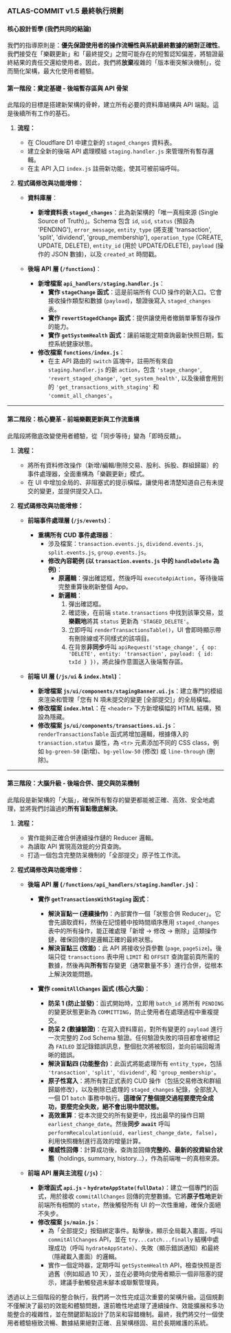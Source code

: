 ### **ATLAS-COMMIT v1.5 最終執行規劃**

#### **核心設計哲學 (我們共同的結論)**

我們的指導原則是：**優先保證使用者的操作流暢性與系統最終數據的絕對正確性**。我們接受在「樂觀更新」和「最終提交」之間可能存在的短暫認知偏差，將驗證最終結果的責任交還給使用者。因此，我們將**放棄**複雜的「版本衝突解決機制」，從而簡化架構，最大化使用者體驗。

#### **第一階段：奠定基礎 - 後端暫存區與 API 骨架**

此階段的目標是搭建新架構的骨幹，建立所有必要的資料庫結構與 API 端點。這是後續所有工作的基石。

1.  **流程：**
    * 在 Cloudflare D1 中建立新的 `staged_changes` 資料表。
    * 建立全新的後端 API 處理模組 `staging.handler.js` 來管理所有暫存邏輯。
    * 在主 API 入口 `index.js` 註冊新功能，使其可被前端呼叫。

2.  **程式碼修改與功能增修：**
    * **資料庫層**：
        * **新增資料表 `staged_changes`**：此為新架構的「唯一真相來源 (Single Source of Truth)」。Schema 包含 `id`, `uid`, `status` (預設為 'PENDING'), `error_message`, `entity_type` (將支援 'transaction', 'split', 'dividend', 'group_membership'), `operation_type` (CREATE, UPDATE, DELETE), `entity_id` (用於 UPDATE/DELETE), `payload` (操作的 JSON 數據)，以及 `created_at` 時間戳。

    * **後端 API 層 (`/functions`)**：
        * **新增檔案 `api_handlers/staging.handler.js`**：
            * **實作 `stageChange` 函式**：這是前端所有 CUD 操作的新入口。它會接收操作類型和數據 (`payload`)，驗證後寫入 `staged_changes` 表。
            * **實作 `revertStagedChange` 函式**：提供讓使用者撤銷單筆暫存操作的能力。
            * **實作 `getSystemHealth` 函式**：讓前端能定期查詢最新快照日期，監控系統健康狀態。
        * **修改檔案 `functions/index.js`**：
            * 在主 API 路由的 `switch` 區塊中，註冊所有來自 `staging.handler.js` 的新 `action`，包含 `'stage_change'`, `'revert_staged_change'`, `'get_system_health'`, 以及後續會用到的 `'get_transactions_with_staging'` 和 `'commit_all_changes'`。

---

#### **第二階段：核心變革 - 前端樂觀更新與工作流重構**

此階段將徹底改變使用者體驗，從「同步等待」變為「即時反饋」。

1.  **流程：**
    * 將所有資料修改操作（新增/編輯/刪除交易、股利、拆股、群組歸屬）的事件處理器，全面重構為「樂觀更新」模式。
    * 在 UI 中增加全局的、非阻塞式的提示橫幅，讓使用者清楚知道自己有未提交的變更，並提供提交入口。

2.  **程式碼修改與功能增修：**
    * **前端事件處理層 (`/js/events`)**：
        * **重構所有 CUD 事件處理器**：
            * 涉及檔案：`transaction.events.js`, `dividend.events.js`, `split.events.js`, `group.events.js`。
            * **修改內容範例 (以 `transaction.events.js` 中的 `handleDelete` 為例)**：
                * **原邏輯**：彈出確認框，然後呼叫 `executeApiAction`，等待後端完整重算後刷新整個 App。
                * **新邏輯**：
                    1.  彈出確認框。
                    2.  確認後，在前端 `state.transactions` 中找到該筆交易，並**樂觀地**將其 `status` 更新為 `'STAGED_DELETE'`。
                    3.  立即呼叫 `renderTransactionsTable()`，UI 會即時顯示帶有刪除線或不同樣式的該項目。
                    4.  在背景**非同步**呼叫 `apiRequest('stage_change', { op: 'DELETE', entity: 'transaction', payload: { id: txId } })`，將此操作意圖送入後端暫存區。

    * **前端 UI 層 (`/js/ui` & `index.html`)**：
        * **新增檔案 `js/ui/components/stagingBanner.ui.js`**：建立專門的模組來渲染和管理「您有 N 項未提交的變更 [全部提交]」的全局橫幅。
        * **修改檔案 `index.html`**：在 `<header>` 下方新增橫幅的 HTML 結構，預設為隱藏。
        * **修改檔案 `js/ui/components/transactions.ui.js`**：`renderTransactionsTable` 函式將增加邏輯，根據傳入的 `transaction.status` 屬性，為 `<tr>` 元素添加不同的 CSS class，例如 `bg-green-50` (新增)、`bg-yellow-50` (修改) 或 `line-through` (刪除)。

---

#### **第三階段：大腦升級 - 後端合併、提交與防呆機制**

此階段是新架構的「大腦」，確保所有暫存的變更都能被正確、高效、安全地處理，並將我們討論過的**所有盲點徹底解決**。

1.  **流程：**
    * 實作能夠正確合併連續操作鏈的 Reducer 邏輯。
    * 為讀取 API 實現高效能的分頁查詢。
    * 打造一個包含完整防呆機制的「全部提交」原子性工作流。

2.  **程式碼修改與功能增修：**
    * **後端 API 層 (`/functions/api_handlers/staging.handler.js`)**：
        * **實作 `getTransactionsWithStaging` 函式**：
            * **解決盲點一 (連續操作)**：內部實作一個「狀態合併 Reducer」。它會先讀取資料，然後在記憶體中按時間順序應用 `staged_changes` 表中的所有操作，能正確處理「新增 -> 修改 -> 刪除」這類操作鏈，確保回傳的是邏輯正確的最終狀態。
            * **解決盲點三 (效能)**：此 API 將接收分頁參數 (`page`, `pageSize`)。後端只從 `transactions` 表中用 `LIMIT` 和 `OFFSET` 查詢當前頁所需的數據，然後再與**所有**暫存變更（通常數量不多）進行合併，從根本上解決效能問題。

        * **實作 `commitAllChanges` 函式 (核心大腦)**：
            * **防呆 1 (防止並發)**：函式開始時，立即用 `batch_id` 將所有 `PENDING` 的變更狀態更新為 `COMMITTING`，防止使用者在處理過程中重複提交。
            * **防呆 2 (數據驗證)**：在寫入資料庫前，對所有變更的 `payload` 進行一次完整的 Zod Schema 驗證。任何驗證失敗的項目都會被標記為 `FAILED` 並記錄錯誤訊息，整個批次將被駁回，並向前端回報清晰的錯誤。
            * **解決盲點四 (功能整合)**：此函式將能處理所有 `entity_type`，包括 `'transaction'`, `'split'`, `'dividend'`, 和 `'group_membership'`。
            * **原子性寫入**：將所有對正式表的 CUD 操作（包括交易修改和群組歸屬修改），以及刪除已處理的 `staged_changes` 紀錄，全部放入一個 D1 `batch` 事務中執行。**這確保了整個提交過程要麼完全成功，要麼完全失敗，絕不會出現中間狀態。**
            * **高效重算**：從本次提交的所有變更中，找出最早的操作日期 `earliest_change_date`。然後**同步 `await`** 呼叫 `performRecalculation(uid, earliest_change_date, false)`，利用快照機制進行高效的增量計算。
            * **權威性回傳**：計算成功後，查詢並回傳**完整的、最新的投資組合狀態**（holdings, summary, history...），作為前端唯一的真相來源。

    * **前端 API 層與主流程 (`/js`)**：
        * **新增函式 `api.js` - `hydrateAppState(fullData)`**：建立一個專門的函式，用於接收 `commitAllChanges` 回傳的完整數據。它將**原子性地**更新前端所有相關的 `state`，然後觸發所有 UI 的一次性重繪，確保介面絕不失步。
        * **修改檔案 `js/main.js`**：
            * 為「全部提交」按鈕綁定事件。點擊後，顯示全局載入畫面，呼叫 `commitAllChanges` API，並在 `try...catch...finally` 結構中處理成功（呼叫 `hydrateAppState`）、失敗（顯示錯誤通知）和最終（隱藏載入畫面）的邏輯。
            * 實作一個定時器，定期呼叫 `getSystemHealth` API，檢查快照是否過舊（例如超過 10 天），並在必要時向使用者顯示一個非阻塞的提示，建議手動觸發週末腳本或聯繫管理員。

透過以上三個階段的整合執行，我們將一次性完成這次重要的架構升級。這個規劃不僅解決了最初的效能和體驗問題，還前瞻性地處理了連續操作、效能擴展和多功能整合的複雜性，並在關鍵節點設計了防呆和容錯機制。最終，我們將交付一個使用者體驗極致流暢、數據結果絕對正確、且架構穩固、易於長期維護的系統。
